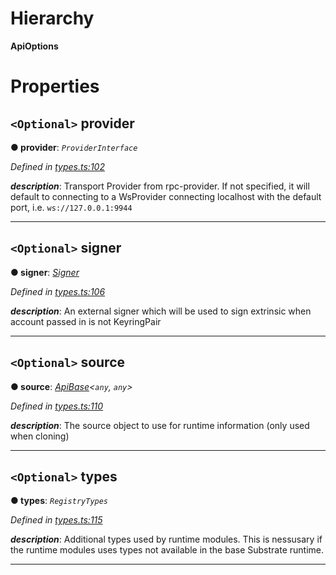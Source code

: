 

# Hierarchy

**ApiOptions**

# Properties

<a id="provider"></a>

## `<Optional>` provider

**● provider**: *`ProviderInterface`*

*Defined in [types.ts:102](https://github.com/polkadot-js/api/blob/89c6289/packages/api/src/types.ts#L102)*

*__description__*: Transport Provider from rpc-provider. If not specified, it will default to connecting to a WsProvider connecting localhost with the default port, i.e. `ws://127.0.0.1:9944`

___
<a id="signer"></a>

## `<Optional>` signer

**● signer**: *[Signer](_types_.signer.md)*

*Defined in [types.ts:106](https://github.com/polkadot-js/api/blob/89c6289/packages/api/src/types.ts#L106)*

*__description__*: An external signer which will be used to sign extrinsic when account passed in is not KeyringPair

___
<a id="source"></a>

## `<Optional>` source

**● source**: *[ApiBase](../classes/_base_.apibase.md)<`any`, `any`>*

*Defined in [types.ts:110](https://github.com/polkadot-js/api/blob/89c6289/packages/api/src/types.ts#L110)*

*__description__*: The source object to use for runtime information (only used when cloning)

___
<a id="types"></a>

## `<Optional>` types

**● types**: *`RegistryTypes`*

*Defined in [types.ts:115](https://github.com/polkadot-js/api/blob/89c6289/packages/api/src/types.ts#L115)*

*__description__*: Additional types used by runtime modules. This is nessusary if the runtime modules uses types not available in the base Substrate runtime.

___

